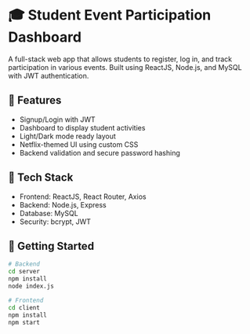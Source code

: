 # 🎓 Student Event Participation Dashboard

A full-stack web app that allows students to register, log in, and track participation in various events. Built using ReactJS, Node.js, and MySQL with JWT authentication.

## 🌟 Features

- Signup/Login with JWT
- Dashboard to display student activities
- Light/Dark mode ready layout
- Netflix-themed UI using custom CSS
- Backend validation and secure password hashing

## 🧰 Tech Stack

- Frontend: ReactJS, React Router, Axios
- Backend: Node.js, Express
- Database: MySQL
- Security: bcrypt, JWT

## 🚀 Getting Started


```bash
# Backend
cd server
npm install
node index.js

# Frontend
cd client
npm install
npm start
